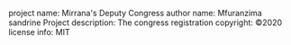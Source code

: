 project name:
Mirrana's Deputy Congress
author name:
Mfuranzima sandrine
Project description:
The congress registration
copyright:
©2020
license info:
MIT
